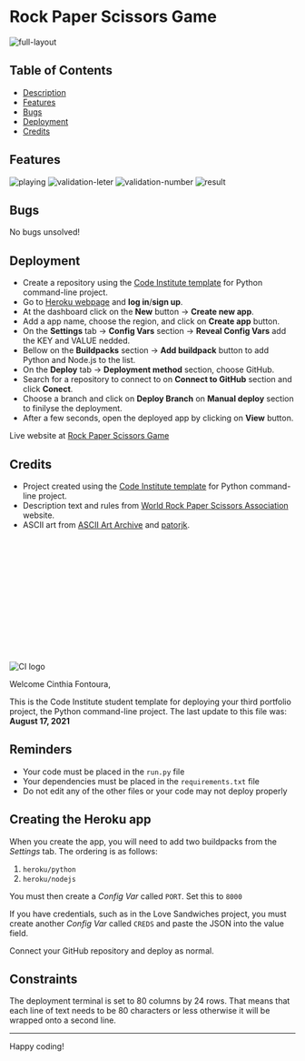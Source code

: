 # Rock Paper Scissors Game

![full-layout](https://user-images.githubusercontent.com/80278757/173707581-190bdfc4-2a38-4eab-a8c0-0b822f9cb41b.png)

## Table of Contents

- [Description](#rock-paper-scissors-game)
- [Features](#features)
- [Bugs](#bugs)
- [Deployment](#deployment)
- [Credits](#credits)

## Features
![playing](https://user-images.githubusercontent.com/80278757/173707616-60528de5-6881-40b7-a8d8-86ba14dd9d0e.png)
![validation-leter](https://user-images.githubusercontent.com/80278757/173707619-068327e3-7b19-49c2-a1e9-0c921ae0938d.png)
![validation-number](https://user-images.githubusercontent.com/80278757/173707620-d96c7efc-5fcd-449c-8403-ac7e34d2ec48.png)
![result](https://user-images.githubusercontent.com/80278757/173707957-5cd90c8f-79d6-48f5-a27a-7414cb1d2268.png)

## Bugs

No bugs unsolved!

## Deployment

- Create a repository using the [Code Institute template](https://github.com/cinthiafontoura/python-essentials-template) for Python command-line project.
- Go to [Heroku webpage](https://www.heroku.com/) and **log in**/**sign up**.
- At the dashboard click on the **New** button -> **Create new app**.
- Add a app name, choose the region, and click on **Create app** button.
- On the **Settings** tab -> **Config Vars** section -> **Reveal Config Vars** add the KEY and VALUE nedded.
- Bellow on the **Buildpacks** section -> **Add buildpack** button to add Python and Node.js to the list.
- On the **Deploy** tab -> **Deployment method** section, choose GitHub.
- Search for a repository to connect to on **Connect to GitHub** section and click **Conect**.
- Choose a branch and click on **Deploy Branch** on **Manual deploy** section to finilyse the deployment.
- After a few seconds, open the deployed app by clicking on **View** button.

Live website at [Rock Paper Scissors Game](https://pp3-rock-paper-scissors.herokuapp.com/)

## Credits

- Project created using the [Code Institute template](https://github.com/cinthiafontoura/python-essentials-template) for Python command-line project.
- Description text and rules from [World Rock Paper Scissors Association](https://wrpsa.com/) website.
- ASCII art from [ASCII Art Archive](https://www.asciiart.eu) and [patorjk](https://patorjk.com/software/taag/#p=display&f=Graffiti&t=Type%20Something%20).



<br>
<br>
<br>
<br>
<br>
<br>
<br>
<br>
<br>
<br>
<br>
<br>

![CI logo](https://codeinstitute.s3.amazonaws.com/fullstack/ci_logo_small.png)

Welcome Cinthia Fontoura,

This is the Code Institute student template for deploying your third portfolio project, the Python command-line project. The last update to this file was: **August 17, 2021**

## Reminders

* Your code must be placed in the `run.py` file
* Your dependencies must be placed in the `requirements.txt` file
* Do not edit any of the other files or your code may not deploy properly

## Creating the Heroku app

When you create the app, you will need to add two buildpacks from the _Settings_ tab. The ordering is as follows:

1. `heroku/python`
2. `heroku/nodejs`

You must then create a _Config Var_ called `PORT`. Set this to `8000`

If you have credentials, such as in the Love Sandwiches project, you must create another _Config Var_ called `CREDS` and paste the JSON into the value field.

Connect your GitHub repository and deploy as normal.

## Constraints

The deployment terminal is set to 80 columns by 24 rows. That means that each line of text needs to be 80 characters or less otherwise it will be wrapped onto a second line.

-----
Happy coding!
